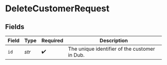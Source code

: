 # DeleteCustomerRequest


## Fields

| Field                                         | Type                                          | Required                                      | Description                                   |
| --------------------------------------------- | --------------------------------------------- | --------------------------------------------- | --------------------------------------------- |
| `id`                                          | *str*                                         | :heavy_check_mark:                            | The unique identifier of the customer in Dub. |